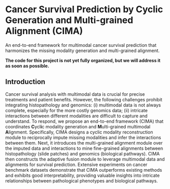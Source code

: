 # Cancer Survival Prediction by Cyclic Generation and Multi-grained Alignment (CIMA)
An end-to-end framework for multimodal cancer survival prediction that harmonizes the missing modality generation and multi-grained alignment.

**The code for this project is not yet fully organized, but we will address it as soon as possible.**

## Introduction
Cancer survival analysis with multimodal data is crucial for precise treatments and patient benefits. However, the following challenges prohibit integrating histopathology and genomics: (i) multimodal data is not always complete, especially for the more costly genomics data; (ii) intricate interactions between different modalities are difficult to capture and understand. To respond, we propose an end-to-end framework (CIMA) that coordinates **C**ycl**i**c modality generation and **M**ulti-grained multimodal **A**lignment. Specifically, CIMA designs a cyclic modality reconstruction module to reciprocally impute missing modalities and infer the interactions between them. Next, it introduces the multi-grained alignment module over the imputed data and interactions to mine fine-grained alignments between histopathology (slide patches) and genomics (biological pathways). CIMA then constructs the adaptive fusion module to leverage multimodal data and alignments for survival prediction. Extensive experiments on cancer benchmark datasets demonstrate that CIMA outperforms existing methods and exhibits good interpretability, providing valuable insights into intricate relationships between pathological phenotypes and biological pathways.
